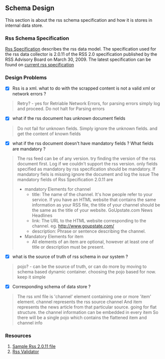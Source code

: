 ## Schema Design
This section is about the rss schema specification and how it is stores in internal data store.

### Rss Schema Specification
[Rss Specification](http://www.rssboard.org/rss-specification) describes the rss data model.
The specification used for the rss data collector is 2.0.11 of the RSS 2.0 specification published by the RSS Advisory Board on March 30, 2009.
The latest specification can be found on [current rss specification](http://www.rssboard.org/rss-specification)

### Design Problems
- [x] Rss is a xml. what to do with the scrapped content is not a valid xml or network errors ?
> Retry? - yes for Retriable Network Errors, for parsing errors simply log and proceed. Do not halt for Parsing errors

- [x] what if the rss document has unknown document fields
> Do not fail for unknown fields. Simply ignore the unknown fields. and get the content of known fields

- [x] what if the rss document doesn't have mandatory fields ? What fields are mandatory ?
> The rss feed can be of any version. try finding the version of the rss document first. Log if we couldn't support the rss version. 
only fields specified as mandatory by rss specification should be mandatory. If mandatory fiels is missing ignore the document and log the issue
The mandatory fields of Rss Specification 2.0.11 are
> - mandatory Elements for channel
>   - title: The name of the channel. It's how people refer to your service. If you have an HTML website that contains the same information as your RSS file, the title of your channel should be the same as the title of your website.	GoUpstate.com News Headlines
>   - link: The URL to the HTML website corresponding to the channel.	eg. http://www.goupstate.com/
>   - description: Phrase or sentence describing the channel.
> - Mandatory Elements for item
>   - All elements of an item are optional, however at least one of title or description must be present. 

- [x] what is the source of truth of rss schema in our system ?
> pojo? - can be the source of truth, or can do more by moving to schema based dynamic container. choosing the pojo based for now. keep it simple 

- [x] Corresponding schema of data store ?
> The rss xml file is 'channel' element containing one or more 'item' element. channel represents the rss source channel
> And item represents the news article from that particular source. going for flat structure. the channel information can be embedded in every item
> So there will be a single pojo which contains the flattened item and channel info 

### Resources

 1. [Sample Rss 2.0.11 file](http://www.rssboard.org/files/sample-rss-2.xml)
 2. [Rss Validator](http://www.rssboard.org/rss-validator/)

